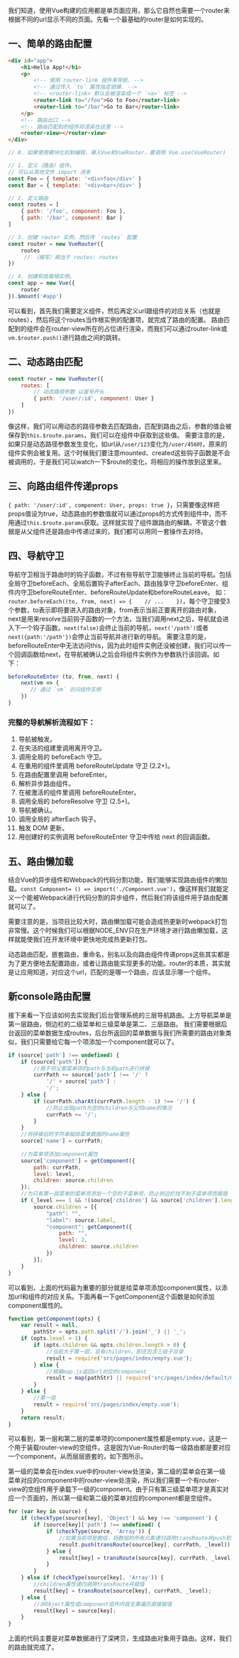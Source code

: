 我们知道，使用Vue构建的应用都是单页面应用，那么它自然也需要一个router来根据不同的url显示不同的页面。先看一个最基础的router是如何实现的。

## 一、简单的路由配置

```html
<div id="app">
    <h1>Hello App!</h1>
    <p>
        <!-- 使用 router-link 组件来导航. -->
        <!-- 通过传入 `to` 属性指定链接. -->
        <!-- <router-link> 默认会被渲染成一个 `<a>` 标签 -->
        <router-link to="/foo">Go to Foo</router-link>
        <router-link to="/bar">Go to Bar</router-link>
    </p>
    <!-- 路由出口 -->
    <!-- 路由匹配到的组件将渲染在这里 -->
    <router-view></router-view>
</div>
```

```javascript
// 0. 如果使用模块化机制编程，導入Vue和VueRouter，要调用 Vue.use(VueRouter)

// 1. 定义（路由）组件。
// 可以从其他文件 import 进来
const Foo = { template: '<div>foo</div>' }
const Bar = { template: '<div>bar</div>' }

// 2. 定义路由
const routes = [
    { path: '/foo', component: Foo },
    { path: '/bar', component: Bar }
]

// 3. 创建 router 实例，然后传 `routes` 配置
const router = new VueRouter({
    routes
     // （缩写）相当于 routes: routes
})

// 4. 创建和挂载根实例。
const app = new Vue({
    router
}).$mount('#app')
```

可以看到，首先我们需要定义组件，然后再定义url跟组件的对应关系（也就是routes），然后将这个routes当作根实例的配置项，就完成了路由的配置。
路由匹配到的组件会在router-view所在的占位进行渲染，而我们可以通过router-link或`vm.$router.push()`进行路由之间的跳转。

## 二、动态路由匹配
```javascript
const router = new VueRouter({
    routes: [
        // 动态路径参数 以冒号开头
        { path: '/user/:id', component: User }
    ]
})
```

像这样，我们可以用动态的路径参数去匹配路由，匹配到路由之后，参数的值会被保存到`this.$route.params`，我们可以在组件中获取到这些值。
需要注意的是，如果只是动态路径参数发生变化，如url从`/user/123`变化为`/user/456时`，原来的组件实例会被复用。这个时候我们要注意mounted、created这些钩子函数是不会被调用的，于是我们可以watch一下$route的变化，将相应的操作放到这里来。

## 三、向路由组件传递props

`{ path: '/user/:id', component: User, props: true }`，只需要像这样把props值设为true，动态路由的参数值就可以通过props的方式传到组件中，而不用通过`this.$route.params`获取。这样就实现了组件跟路由的解耦，不管这个数据是从父组件还是路由中传递过来的，我们都可以用同一套操作去对待。

## 四、导航守卫

导航守卫相当于路由时的钩子函数，不过有些导航守卫能够终止当前的导航。包括全局守卫beforeEach、全局后置钩子afterEach、路由独享守卫beforeEnter、组件内守卫beforeRouteEnter、beforeRouteUpdate和beforeRouteLeave。
如：`router.beforeEach((to, from, next) => {    // ...    })`，每个守卫接受3个参数，to表示即将要进入的路由对象，from表示当前正要离开的路由对象，next是用来resolve当前钩子函数的一个方法，当我们调用next之后，导航就会进入下一个钩子函数。`next(false)`会终止当前的导航，`next('/path')`或者`next({path:'/path'})`会停止当前导航并进行新的导航。
需要注意的是，beforeRouteEnter中无法访问this，因为此时组件实例还没被创建，我们可以传一个回调函数给next，在导航被确认之后会将组件实例作为参数执行该回调。如下：
```javascript
beforeRouteEnter (to, from, next) {
    next(vm => {
       // 通过 `vm` 访问组件实例
    })
}
```

### 完整的导航解析流程如下：

1. 导航被触发。
2. 在失活的组建里调用离开守卫。
3. 调用全局的 beforeEach 守卫。
4. 在重用的组件里调用 beforeRouteUpdate 守卫 (2.2+)。
5. 在路由配置里调用 beforeEnter。
6. 解析异步路由组件。
7. 在被激活的组件里调用 beforeRouteEnter。
8. 调用全局的 beforeResolve 守卫 (2.5+)。
9. 导航被确认。
10. 调用全局的 afterEach 钩子。
11. 触发 DOM 更新。
12. 用创建好的实例调用 beforeRouteEnter 守卫中传给 next 的回调函数。


## 五、路由懒加载
结合Vue的异步组件和Webpack的代码分割功能，我们能够实现路由组件的懒加载。`const Component= () => import('./Component.vue')`，像这样我们就能定义一个能被Webpack进行代码分割的异步组件，然后我们将该组件用于路由配置就可以了。

需要注意的是，当项目比较大时，路由懒加载可能会造成热更新时webpack打包非常慢。这个时候我们可以根据NODE_ENV只在生产环境才进行路由懒加载，这样就能使我们在开发环境中更快地完成热更新打包。


动态路由匹配，嵌套路由，重命名，别名以及向路由组件传递props这些其实都是为了更方便地去配置路由，或者让路由能实现更多的功能。router的本质，其实就是让应用知道，对应这个url，匹配的是哪一个路由，应该显示哪一个组件。

## 新console路由配置
接下来看一下应该如何去实现我们后台管理系统的三层导航路由。上方导航菜单是第一层路由，侧边栏的二级菜单和三级菜单是第二、三层路由。
我们需要根据后台返回的菜单数据生成routes，后台所返回的菜单数据与我们所需要的路由对象类似，我们只需要给它每一个项添加一个component就可以了。
```javascript
if (source['path'] !== undefined) {
    if (source['path']) {
        //用于将父辈菜单项的path与当前path进行拼接
        currPath += source['path'] !== '/' ?
            '/' + source['path'] :
            '/';
    } else {
        if (currPath.charAt(currPath.length - 1) !== '/') {
            //防止出现path为空的children与父同name的情况
            currPath += '/';
        }
    }
    //将拼接后的字符串赋给菜单数据的name属性
    source['name'] = currPath;
 
    //为菜单项添加component属性
    source['component'] = getComponent({
        path: currPath,
        level: level,
        children: source.children
    });
    //为只有第一层菜单的菜单项添加一个空的子菜单项，防止侧边栏找不到子菜单项而报错
    if (_level === 1 && !(source['children'] && source['children'].length)) {
        source.children = [{
            "path": "",
            "label": source.label,
            "component": getComponent({
                path: "",
                level: 2,
                children: source.children
            })
        }];
    }
}
```

可以看到，上面的代码最为重要的部分就是给菜单项添加component属性，以添加url和组件的对应关系。下面再看一下getComponent这个函数是如何添加component属性的。
```javascript
function getComponent(opts) {
    var result = null,
        pathStr = opts.path.split('/').join('_') || '_';
    if (opts.level > 1) {
        if (opts.children && opts.children.length > 0) {
            //当前大于第一层，且有children，即还包含三级子目录
            result = require('src/pages/index/empty.vue');
        } else {
            //根据map.js返回url对应的component
            result = map(pathStr) || require('src/pages/index/default/main.vue');
        }
    } else {
        //第一层
        result = require('src/pages/index/empty.vue');
    }
    return result;
}
```

可以看到，第一层和第二层的菜单项的component属性都是empty.vue，这是一个用于装载router-view的空组件。这是因为Vue-Router的每一级路由都是要对应一个component，从而层层嵌套的，如下图所示。


第一级的菜单会在index.vue中的router-view处渲染，第二级的菜单会在第一级菜单对应的component中的router-view处渲染，所以我们需要一个有router-view的空组件用于承载下一级的component。由于只有第三级菜单项才是真实对应一个页面的，所以第一级和第二级的菜单对应的component都是空组件。
```javascript
for (var key in source) {
    if (checkType(source[key], 'Object') && key !== 'component') {
        if (source[key]['path'] !== undefined) {
            if (checkType(source, 'Array')) {  
                //如果当前项是数组，将数组的所有元素递归调用transRoute并push到result中
                result.push(transRoute(source[key], currPath, _level));
            } else {
                result[key] = transRoute(source[key], currPath, _level);
            }
        }
    } else if (checkType(source[key], 'Array')) {
        //children属性递归调用transRoute并赋值
        result[key] = transRoute(source[key], currPath, _level);
    } else {   
        //非Object属性或component组件内容无需遍历直接赋值
        result[key] = source[key];
    }
}
```

上面的代码主要是对菜单数据进行了深拷贝，生成路由对象用于路由。这样，我们的路由就完成了。
